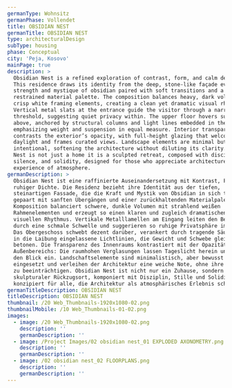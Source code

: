 ```yaml
---
germanType: Wohnsitz
germanPhase: Vollendet
title: OBSIDIAN NEST
germanTitle: OBSIDIAN NEST
type: architecturalDesign
subType: housing
phase: Conceptual
city: 'Peja, Kosovo'
mainPage: true
description: >
  Obsidian Nest is a refined exploration of contrast, form, and calm density.
  This residence draws its identity from the deep, stone-like façade evoking the
  strength and mystique of obsidian paired with soft transitions and a
  restrained material palette. The composition balances heavy, dark volumes with
  crisp white framing elements, creating a clean yet dramatic visual rhythm.
  Vertical metal slats at the entrance guide the visitor through a narrow
  threshold, suggesting quiet privacy within. The upper floor hovers subtly
  above, anchored by structural columns and light lines embedded in the soffit,
  emphasizing weight and suspension in equal measure. Interior transparency
  contrasts the exterior’s opacity, with full-height glazing that welcomes
  daylight and frames curated views. Landscape elements are minimal but
  intentional, softening the architecture without diluting its clarity. Obsidian
  Nest is not just a home it is a sculpted retreat, composed with discipline,
  silence, and solidity, designed for those who appreciate architecture as an
  experience of atmosphere.
germanDescription: >
  Obsidian Nest ist eine raffinierte Auseinandersetzung mit Kontrast, Form und
  ruhiger Dichte. Die Residenz bezieht ihre Identität aus der tiefen,
  steinartigen Fassade, die die Kraft und Mystik von Obsidian in sich trägt,
  gepaart mit sanften Übergängen und einer zurückhaltenden Materialpalette. Die
  Komposition balanciert schwere, dunkle Volumen mit strahlend weißen
  Rahmenelementen und erzeugt so einen klaren und zugleich dramatischen
  visuellen Rhythmus. Vertikale Metalllamellen am Eingang leiten den Besucher
  durch eine schmale Schwelle und suggerieren so ruhige Privatsphäre im Inneren.
  Das Obergeschoss schwebt dezent darüber, verankert durch tragende Säulen und
  in die Laibung eingelassene Lichtlinien, die Gewicht und Schwebe gleichermaßen
  betonen. Die Transparenz des Innenraums kontrastiert mit der Opazität des
  Außenbereichs: Die raumhohen Verglasungen lassen Tageslicht herein und rahmen
  den Blick ein. Landschaftselemente sind minimalistisch, aber bewusst
  eingesetzt und verleihen der Architektur eine weiche Note, ohne ihre Klarheit
  zu beeinträchtigen. Obsidian Nest ist nicht nur ein Zuhause, sondern ein
  skulpturaler Rückzugsort, komponiert mit Disziplin, Stille und Solidität,
  konzipiert für alle, die Architektur als atmosphärisches Erlebnis schätzen.
germanTitleDescription: OBSIDIAN NEST
titleDescription: OBSIDIAN NEST
thumbnail: /20 Web_Thumbnails-1920x1080-02.png
thumbnailMobile: /10 Web_Thumbnails-01-02.png
images:
  - image: /20 Web_Thumbnails-1920x1080-02.png
    description: ''
    germanDescription: ''
  - image: /Project Images/02 obsidian nest_01 EXPLODED AXONOMETRY.png
    description: ''
    germanDescription: ''
  - image: /02 obsidian nest_02 FLOORPLANS.png
    description: ''
    germanDescription: ''
---
```


